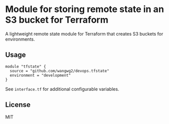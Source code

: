 # Module for storing remote state in an S3 bucket for Terraform

A lightweight remote state module for Terraform that creates S3
buckets for environments.

## Usage

```hcl
module "tfstate" {
  source = "github.com/wangwg2/devops.tfstate"
  environment = "development"
}
```

See `interface.tf` for additional configurable variables.

## License

MIT

